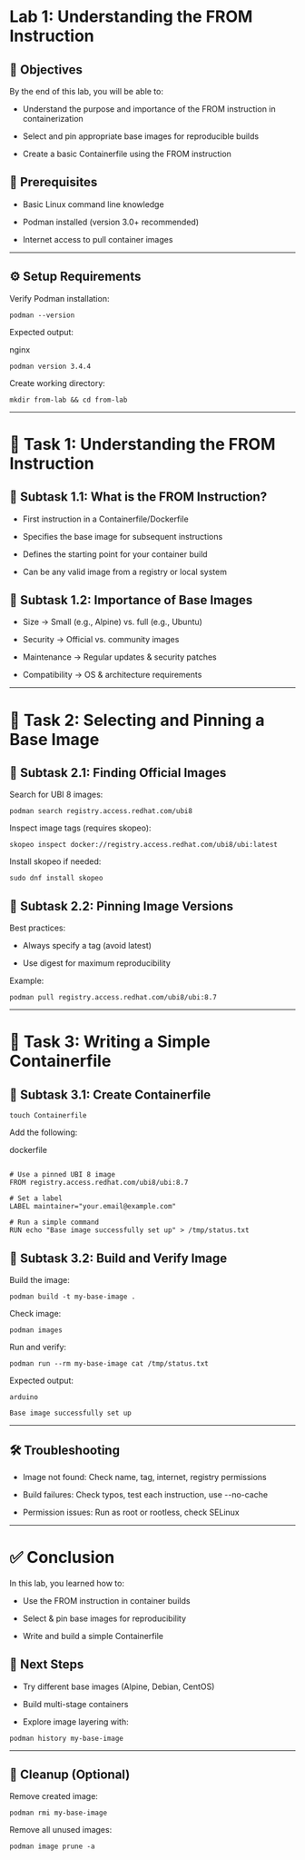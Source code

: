 # Lab 1: Understanding the FROM Instruction
## 🎯 Objectives
By the end of this lab, you will be able to:

- Understand the purpose and importance of the FROM instruction in containerization

- Select and pin appropriate base images for reproducible builds

- Create a basic Containerfile using the FROM instruction

## 📌 Prerequisites
- Basic Linux command line knowledge

- Podman installed (version 3.0+ recommended)

- Internet access to pull container images

---

## ⚙️ Setup Requirements

Verify Podman installation:

```
podman --version
```
Expected output:

nginx
```
podman version 3.4.4
```
Create working directory:

```
mkdir from-lab && cd from-lab
```
---

# 📝 Task 1: Understanding the FROM Instruction
## 🔹 Subtask 1.1: What is the FROM Instruction?
- First instruction in a Containerfile/Dockerfile

- Specifies the base image for subsequent instructions

- Defines the starting point for your container build

- Can be any valid image from a registry or local system

## 🔹 Subtask 1.2: Importance of Base Images
- Size → Small (e.g., Alpine) vs. full (e.g., Ubuntu)

- Security → Official vs. community images

- Maintenance → Regular updates & security patches

- Compatibility → OS & architecture requirements

---

# 📝 Task 2: Selecting and Pinning a Base Image
## 🔹 Subtask 2.1: Finding Official Images
Search for UBI 8 images:

```
podman search registry.access.redhat.com/ubi8
```
Inspect image tags (requires skopeo):

```
skopeo inspect docker://registry.access.redhat.com/ubi8/ubi:latest
```
Install skopeo if needed:

```
sudo dnf install skopeo
```
## 🔹 Subtask 2.2: Pinning Image Versions
Best practices:

- Always specify a tag (avoid latest)

- Use digest for maximum reproducibility

Example:

```
podman pull registry.access.redhat.com/ubi8/ubi:8.7
```
---

# 📝 Task 3: Writing a Simple Containerfile
## 🔹 Subtask 3.1: Create Containerfile
```
touch Containerfile
```
Add the following:

dockerfile
```

# Use a pinned UBI 8 image
FROM registry.access.redhat.com/ubi8/ubi:8.7

# Set a label
LABEL maintainer="your.email@example.com"

# Run a simple command
RUN echo "Base image successfully set up" > /tmp/status.txt
```

## 🔹 Subtask 3.2: Build and Verify Image
Build the image:

```
podman build -t my-base-image .
```
Check image:

```
podman images
```
Run and verify:

```
podman run --rm my-base-image cat /tmp/status.txt
```
Expected output:
```
arduino

Base image successfully set up
```

---

## 🛠️ Troubleshooting

- Image not found: Check name, tag, internet, registry permissions

- Build failures: Check typos, test each instruction, use --no-cache

- Permission issues: Run as root or rootless, check SELinux

---

# ✅ Conclusion
 In this lab, you learned how to:

- Use the FROM instruction in container builds

- Select & pin base images for reproducibility

- Write and build a simple Containerfile

## 🚀 Next Steps
- Try different base images (Alpine, Debian, CentOS)

- Build multi-stage containers

- Explore image layering with:

```
podman history my-base-image
```
---

## 🧹 Cleanup (Optional)
Remove created image:

```
podman rmi my-base-image
```
Remove all unused images:

```
podman image prune -a
```
